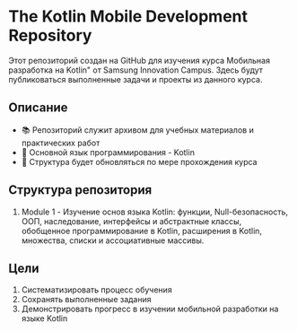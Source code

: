 # The Kotlin Mobile Development Repository

Этот репозиторий создан на GitHub для изучения курса Мобильная разработка на Kotlin" от Samsung Innovation Campus. Здесь будут публиковаться выполненные задачи и проекты из данного курса.

## Описание
- 📚 Репозиторий служит архивом для учебных материалов и практических работ
- 🐍 Основной язык программирования - Kotlin
- 📂 Структура будет обновляться по мере прохождения курса

## Структура репозитория
1. Module 1 - Изучение основ языка Kotlin: функции, Null-безопасность, ООП, наследование, интерфейсы и абстрактные классы, обобщенное программирование в Kotlin, расширения в Kotlin, множества, списки и ассоциативные массивы.     

## Цели
1. Систематизировать процесс обучения
2. Сохранять выполненные задания
3. Демонстрировать прогресс в изучении мобильной разработки на языке Kotlin
